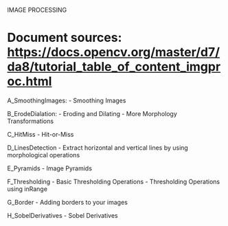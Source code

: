 IMAGE PROCESSING

# Document sources: https://docs.opencv.org/master/d7/da8/tutorial_table_of_content_imgproc.html

A_SmoothingImages: 
	- Smoothing Images

B_ErodeDialation: 
	- Eroding and Dilating
	- More Morphology Transformations

C_HitMiss
	- Hit-or-Miss

D_LinesDetection
	- Extract horizontal and vertical lines by using morphological operations

E_Pyramids
	- Image Pyramids

F_Thresholding
	- Basic Thresholding Operations
	- Thresholding Operations using inRange

G_Border
	- Adding borders to your images

H_SobelDerivatives
	- Sobel Derivatives